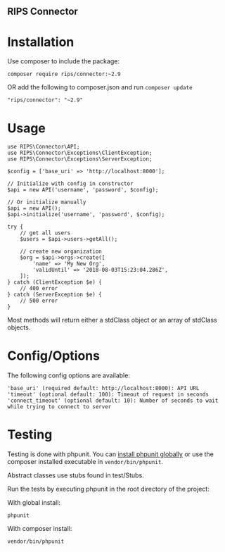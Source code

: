 RIPS Connector
---

# Installation

Use composer to include the package:

    composer require rips/connector:~2.9

OR add the following to composer.json and run `composer update`
	
	"rips/connector": "~2.9"


# Usage

    use RIPS\Connector\API;
	use RIPS\Connector\Exceptions\ClientException;
	use RIPS\Connector\Exceptions\ServerException;
    
	$config = ['base_uri' => 'http://localhost:8000'];

    // Initialize with config in constructor
    $api = new API('username', 'password', $config);

    // Or initialize manually
    $api = new API();
    $api->initialize('username', 'password', $config);

	try {
		// get all users
		$users = $api->users->getAll();

		// create new organization
		$org = $api->orgs->create([
			'name' => 'My New Org',
			'validUntil' => '2018-08-03T15:23:04.286Z',
		]);
	} catch (ClientException $e) {
		// 400 error
	} catch (ServerException $e) {
		// 500 error
	}

Most methods will return either a stdClass object or an array of stdClass objects.

# Config/Options

The following config options are available:

	'base_uri' (required default: http://localhost:8000): API URL
	'timeout' (optional default: 100): Timeout of request in seconds
	'connect_timeout' (optional default: 10): Number of seconds to wait while trying to connect to server

# Testing

Testing is done with phpunit. You can [install phpunit globally](https://phpunit.de/manual/current/en/installation.html) or use the composer installed executable in `vendor/bin/phpunit`.

Abstract classes use stubs found in test/Stubs.

Run the tests by executing phpunit in the root directory of the project:

With global install:

    phpunit

With composer install:

    vendor/bin/phpunit
